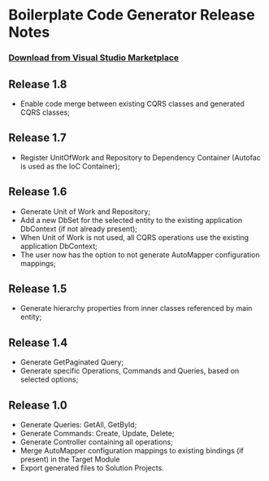 # Boilerplate Code Generator Release Notes

### [Download from Visual Studio Marketplace](https://marketplace.visualstudio.com/items?itemName=Strongbytes.boilerplate-code-generator)

## Release 1.8
* Enable code merge between existing CQRS classes and generated CQRS classes;

## Release 1.7
* Register UnitOfWork and Repository to Dependency Container (Autofac is used as the IoC Container);

## Release 1.6
* Generate Unit of Work and Repository;
* Add a new DbSet for the selected entity to the existing application DbContext (if not already present);
* When Unit of Work is not used, all CQRS operations use the existing application DbContext;
* The user now has the option to not generate AutoMapper configuration mappings;

## Release 1.5
* Generate hierarchy properties from inner classes referenced by main entity;

## Release 1.4
* Generate GetPaginated Query;
* Generate specific Operations, Commands and Queries, based on selected options;

## Release 1.0
* Generate Queries: GetAll, GetById;
* Generate Commands: Create, Update, Delete;
* Generate Controller containing all operations;
* Merge AutoMapper configuration mappings to existing bindings (if present) in the Target Module
* Export generated files to Solution Projects.
